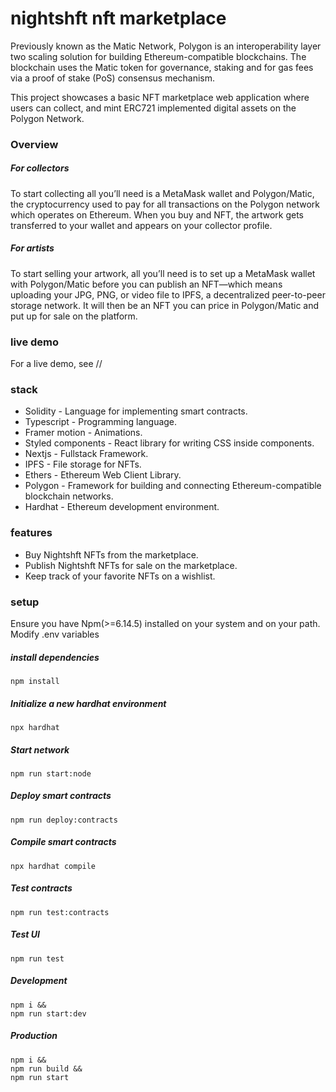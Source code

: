 # nightshft nft marketplace 

Previously known as the Matic Network, Polygon is an interoperability layer two scaling solution for building Ethereum-compatible blockchains. The blockchain uses the Matic token for governance, staking and for gas fees via a proof of stake (PoS) consensus mechanism.

This project showcases a basic NFT marketplace web application where users can collect, and mint ERC721 implemented digital assets on the Polygon Network.


### Overview


##### For collectors

To start collecting all you’ll need is a MetaMask wallet and Polygon/Matic, the cryptocurrency used to pay for all transactions on the Polygon network which operates on Ethereum. When you buy and NFT, the artwork gets transferred to your wallet and appears on your collector profile.


##### For artists

To start selling your artwork, all you’ll need is to set up a MetaMask wallet with Polygon/Matic before you can publish an NFT—which means uploading your JPG, PNG, or video file to IPFS, a decentralized peer-to-peer storage network. It will then be an NFT you can price in Polygon/Matic and put up for sale on the platform.


### live demo
  
For a live demo, see //
  

### stack
  
* Solidity - Language for implementing smart contracts.
* Typescript - Programming language.
* Framer motion - Animations.
* Styled components - React library for writing CSS inside components.
* Nextjs - Fullstack Framework.
* IPFS - File storage for NFTs.
* Ethers - Ethereum Web Client Library.
* Polygon - Framework for building and connecting Ethereum-compatible blockchain networks.
* Hardhat - Ethereum development environment.


### features

* Buy Nightshft NFTs from the marketplace.
* Publish Nightshft NFTs for sale on the marketplace.
* Keep track of your favorite NFTs on a wishlist.



### setup

Ensure you have Npm(>=6.14.5) installed on your system and on your path.
Modify .env variables


##### install dependencies

```
npm install
```


##### Initialize a new hardhat environment

```
npx hardhat
```


##### Start network

```
npm run start:node
```


##### Deploy smart contracts

```
npm run deploy:contracts
```

 
##### Compile smart contracts

```
npx hardhat compile
```
  

##### Test contracts

```
npm run test:contracts
```


##### Test UI

```
npm run test
```


##### Development

```
npm i &&
npm run start:dev
```

  
##### Production


```
npm i &&
npm run build &&
npm run start
```